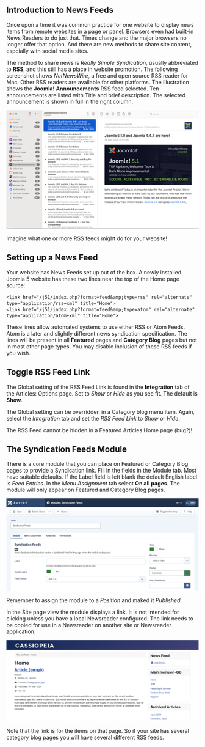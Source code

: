 <!-- Filename: jdocmanual?manual=user&heading=news&filename=news-feeds.md / Display title: News Feeds -->

## Introduction to News Feeds

Once upon a time it was common practice for one website to display news items
from remote websites in a page or panel. Browsers even had built-in News
Readers to do just that. Times change and the major browsers no longer offer
that option. And there are new methods to share site content, espcially with
social media sites.

The method to share news is *Really Simple Syndication*, usually abbreviated to
**RSS**, and this still has a place in website promotion. The following
screenshot shows *NetNewsWire*, a free and open source RSS reader for Mac.
Other RSS readers are available for other platforms. The illustration shows
the **Joomla! Announcements** RSS feed selected. Ten announcements are listed
with Title and brief description. The selected announcement is shown in full
in the right column.

![RSS feed of Joomla Announcements](../../../images/en/news-feeds/news-netnewswire-display.png "Joomla Announcements")

Imagine what one or more RSS feeds might do for your website!

## Setting up a News Feed

Your website has News Feeds set up out of the box. A newly installed Joomla 5
website has these two lines near the top of the Home page source:

```
<link href="/j51/index.php?format=feed&amp;type=rss" rel="alternate" type="application/rss+xml" title="Home">
<link href="/j51/index.php?format=feed&amp;type=atom" rel="alternate" type="application/atom+xml" title="Home">
```
These lines allow automated systems to use either RSS or Atom Feeds. Atom is a
later and slightly different news syndication specification. The lines will be
present in all **Featured** pages and **Category Blog** pages but not in most
other page types. You may disable inclusion of these RSS feeds if you wish.

## Toggle RSS Feed Link

The Global setting of the RSS Feed Link is found in the **Integration** tab
of the Articles: Options page. Set to *Show* or *Hide* as you see fit. The
default is **Show**.

The Global setting can be overridden in a Category blog menu item. Again,
select the *Integration* tab and set the *RSS Feed Link* to *Show* or *Hide*.

The RSS Feed cannot be hidden in a Featured Articles Home page (bug?)!

## The Syndication Feeds Module

There is a core module that you can place on Featured or Category Blog pages
to provide a Syndication link. Fill in the fields in the Module tab. Most have
suitable defaults. If the Label field is left blank the default English label
is *Feed Entries*. In the *Menu Assignment* tab select **On all pages**. The
module will only appear on Featured and Category Blog pages.

![Syndication feeds data entry](../../../images/en/news-feeds/news-syndication-feeds-form.png "Syndication feeds data entry")

Remember to assign the module to a *Position* and maked it *Published*.

In the Site page view the module displays a link. It is not intended for
clicking unless you have a local Newsreader configured. The link needs to be
copied for use in a Newsreader on another site or Newsreader application.

![Syndication feeds display](../../../images/en/news-feeds/news-syndication-feeds-display.png "Syndication feeds display")

Note that the link is for the items on that page. So if your site has several
category blog pages you will have several different RSS feeds.
